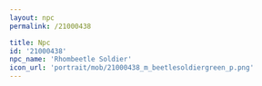 ```yaml
---
layout: npc
permalink: /21000438

title: Npc
id: '21000438'
npc_name: 'Rhombeetle Soldier'
icon_url: 'portrait/mob/21000438_m_beetlesoldiergreen_p.png'
---
```

